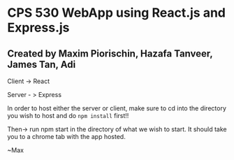 # CPS 530 WebApp using React.js and Express.js
## Created by Maxim Piorischin, Hazafa Tanveer, James Tan, Adi

Client -> React

Server - > Express

In order to host either the server or client, make sure to cd into the directory you wish to host and do `npm install` first!!

Then-> run npm start in the directory of what we wish to start. It should take you to a chrome tab with the app hosted.

~Max
